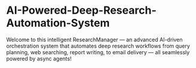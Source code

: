 # AI-Powered-Deep-Research-Automation-System
Welcome to this intelligent ResearchManager — an advanced AI-driven orchestration system that automates deep research workflows from query planning, web searching, report writing, to email delivery — all seamlessly powered by async agents!
